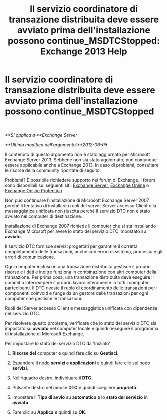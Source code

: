 ﻿---
title: "Il servizio coordinatore di transazione distribuita deve essere avviato prima dell'installazione possono continue_MSDTCStopped: Exchange 2013 Help"
TOCTitle: Il servizio coordinatore di transazione distribuita deve essere avviato prima dell'installazione possono continue_MSDTCStopped
ms:assetid: 96e33c94-348e-4a0b-9585-9bee81be4355
ms:mtpsurl: https://technet.microsoft.com/it-it/library/ms.exch.setupreadiness.msdtcstopped(v=EXCHG.150)
ms:contentKeyID: 50481226
ms.date: 05/22/2018
mtps_version: v=EXCHG.150
ms.translationtype: MT
---

# Il servizio coordinatore di transazione distribuita deve essere avviato prima dell'installazione possono continue\_MSDTCStopped

 

_**Si applica a:**Exchange Server_

_**Ultima modifica dell'argomento:**2012-06-05_

Il contenuto di questo argomento non è stato aggiornato per Microsoft Exchange Server 2013. Sebbene non sia stato aggiornato, può comunque essere applicabile anche a Exchange 2013. In caso di problemi, consultare le risorse della community riportate di seguito.

Problemi? È possibile richiedere supporto nei forum di Exchange. I forum sono disponibili sui seguenti siti: [Exchange Server](https://go.microsoft.com/fwlink/p/?linkid=60612), [Exchange Online](https://go.microsoft.com/fwlink/p/?linkid=267542) o [Exchange Online Protection](https://go.microsoft.com/fwlink/p/?linkid=285351).

Non può continuare l'installazione di Microsoft Exchange Server 2007 perché il tentativo di installare i ruoli del server Server accesso Client o la messaggistica unificata non riuscita perché il servizio DTC non è stato avviato nel computer di destinazione.

Installazione di Exchange 2007 richiede il computer che si sta installando Exchange Microsoft per avere lo stato del servizio DTC impostato su **avviato**.

Il servizio DTC fornisce servizi progettati per garantire il corretta completamento delle transazioni, anche con errori di sistema, processo e gli errori di comunicazione.

Ogni computer incluso in una transazione distribuita gestisce il proprio risorse e i dati e inoltre funziona in combinazione con altri computer della transazione. Per prima cosa, una transazione distribuita deve eseguire il commit o interrompere il proprio lavoro interamente in tutti i computer partecipanti. Il DTC riveste il ruolo di coordinamento delle transazioni per i componenti coinvolti e funge da un gestore delle transazioni per ogni computer che gestisce le transazioni.

Ruoli del Server accesso Client e messaggistica unificata con dipendenze nel servizio DTC.

Per risolvere questo problema, verificare che lo stato del servizio DTC sia impostato su **avviato** nel computer locale e quindi rieseguire il programma di installazione di Microsoft Exchange.

Per impostare lo stato del servizio DTC da 'Iniziato'

1.  **Risorse del** computer e quindi fare clic su **Gestisci**.

2.  Espandere il nodo **servizi e applicazioni** e quindi fare clic sul nodo **servizi**.

3.  Nel riquadro destro, individuare il **DTC**.

4.  Pulsante destro del mouse **DTC** e quindi scegliere **proprietà**.

5.  Impostare il **Tipo di avvio** su **automatico** e lo **stato del servizio** in **avviato**.

6.  Fare clic su **Applica** e quindi su **OK**.

